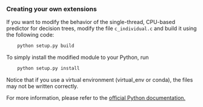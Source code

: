 ### Creating your own extensions

If you want to modify the behavior of the single-thread, CPU-based predictor for decision trees, modify the file ```c_individual.c``` and build it using the following code:

```sh
    python setup.py build
```

To simply install the modified module to your Python, run

```sh
    python setup.py install
```

Notice that if you use a virtual environment (virtual_env or conda), the files may not be written correctly. 


For more information, please refer to the [official Python documentation.](https://docs.python.org/2/extending/building.html)